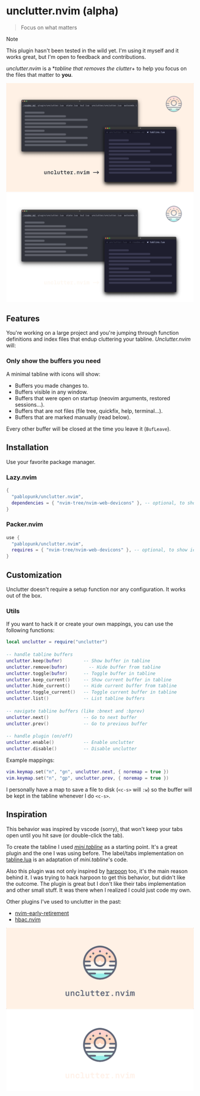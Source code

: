 # unclutter.nvim (alpha)

> Focus on what matters

> [!NOTE]
> This plugin hasn't been tested in the wild yet. I'm using it myself and it works great,  but I'm open to feedback and contributions.

*unclutter.nvim* is a **tabline that removes the clutter*+ to help you focus on the files that matter to **you**.

![before-after](./art/before-after-light.png#gh-light-mode-only)
![before-after](./art/before-after-dark.png#gh-dark-mode-only)

## Features

You're working on a large project and you're jumping through function definitions and index files that endup cluttering your tabline. *Unclutter.nvim* will:

### Only show the buffers you need

A minimal tabline with icons will show:

- Buffers you made changes to.
- Buffers visible in any window.
- Buffers that were open on startup (neovim arguments, restored sessions...).
- Buffers that are not files (file tree, quickfix, help, terminal...).
- Buffers that are marked manually (read below).

Every other buffer will be closed at the time you leave it (`BufLeave`).

## Installation

Use your favorite package manager.

### Lazy.nvim

```lua
{
  "pablopunk/unclutter.nvim",
  dependencies = { "nvim-tree/nvim-web-devicons" }, -- optional, to show icons on tabs
}
```

### Packer.nvim

```lua
use {
  "pablopunk/unclutter.nvim",
  requires = { "nvim-tree/nvim-web-devicons" }, -- optional, to show icons on tabs
}
```

## Customization

Unclutter doesn't require a setup function nor any configuration. It works out of the box.

### Utils

If you want to hack it or create your own mappings, you can use the following functions:

```lua
local unclutter = require("unclutter")

-- handle tabline buffers
unclutter.keep(bufnr)        -- Show buffer in tabline
unclutter.remove(bufnr)        -- Hide buffer from tabline
unclutter.toggle(bufnr)      -- Toggle buffer in tabline
unclutter.keep_current()     -- Show current buffer in tabline
unclutter.hide_current()     -- Hide current buffer from tabline
unclutter.toggle_current()   -- Toggle current buffer in tabline
unclutter.list()             -- List tabline buffers

-- navigate tabline buffers (like :bnext and :bprev)
unclutter.next()             -- Go to next buffer
unclutter.prev()             -- Go to previous buffer

-- handle plugin (on/off)
unclutter.enable()           -- Enable unclutter
unclutter.disable()          -- Disable unclutter
```

Example mappings:

```lua
vim.keymap.set("n", "gn", unclutter.next, { noremap = true })
vim.keymap.set("n", "gp", unclutter.prev, { noremap = true })
```

I personally have a map to save a file to disk (`<c-s>` will `:w`) so the buffer will be kept in the tabline whenever I do `<c-s>`.

## Inspiration

This behavior was inspired by vscode (sorry), that won't keep your tabs open until you hit save (or double-click the tab).

To create the tabline I used [*mini.tabline*](https://github.com/echasnovski/mini.tabline/) as a starting point. It's a great plugin and the one I was using before. The label/tabs implementation on [tabline.lua](./lua/unclutter/tabline.lua) is an adaptation of *mini.tabline*'s code.

Also this plugin was not only inspired by [harpoon](https://github.com/ThePrimeagen/harpoon) too, it's the main reason behind it. I was trying to hack harpoon to get this behavior, but didn't like the outcome. The plugin is great but I don't like their tabs implementation and other small stuff. It was there when I realized I could just code my own.

Other plugins I've used to unclutter in the past:

* [nvim-early-retirement](https://github.com/chrisgrieser/nvim-early-retirement)
* [hbac.nvim](https://github.com/axkirillov/hbac.nvim)

![logo-light](./art/logo-light.png#gh-light-mode-only)
![logo-dark](./art/logo-dark.png#gh-dark-mode-only)

